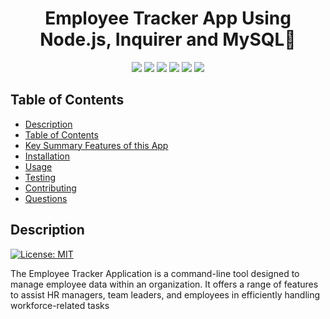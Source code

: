 <h1 align= "center"> Employee Tracker App Using Node.js, Inquirer and MySQL👋</h1>


<p align= "center">
<img src = "https://img.shields.io/badge/-Git-F05032?logo=Git&logoColor=white" />
<img src = "https://img.shields.io/badge/-JavaScript-007396?logo=JavaScript&logoColor=white)" />
<img src = "https://img.shields.io/badge/-Node.js-339933?logo=Node.js&logoColor=white" />
<img src = "https://img.shields.io/badge/-npm-CB3837?logo=npm&logoColor=white" />
<img src = "https://img.shields.io/badge/-MySQL-4479A1?logo=MySQL&logoColor=white" />
<img src = "https://img.shields.io/badge/-Inquirer-000000?logo=&logoColor=white" />
</p>


## Table of Contents

- [Description](#description)
- [Table of Contents](#table-of-contents)
- [Key Summary Features of this App ](#table-of-contents)
- [Installation](#installation)
- [Usage](#usage)
- [Testing](#testing)
- [Contributing](#contributing)
- [Questions](#questions)


## Description
[![License: MIT](https://img.shields.io/badge/License-MIT-yellow.svg)](https://opensource.org/licenses/MIT)

The Employee Tracker Application is a command-line tool designed to manage employee data within an organization. It offers a range of features to assist HR managers, team leaders, and employees in efficiently handling workforce-related tasks

